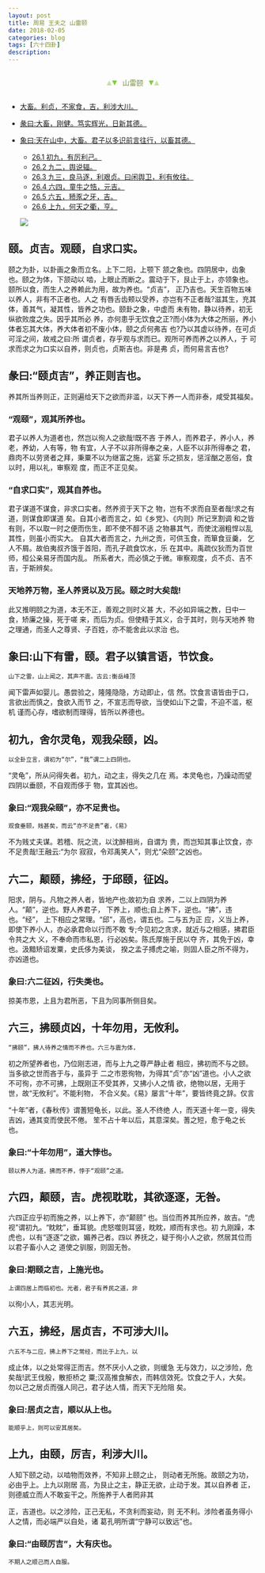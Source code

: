```yaml
---
layout: post
title: 周易 王夫之 山雷颐
date: 2018-02-05
categories: blog
tags: [六十四卦]
description: 
---
```


<span id = "jump"></span>


<section style="margin: 0px auto; text-align: center;">
    <section class="xhr" style="width: 0px; height: 0px; border-left: 5px solid transparent; border-right: 5px solid transparent; border-bottom: 10px solid rgb(135, 201, 67); display: inline-block; opacity: 0.5; border-top-color: rgb(135, 201, 67);"></section>
    <section class="xhr" style="width: 0px; height: 0px; border-left: 5px solid transparent; border-right: 5px solid transparent; border-top: 10px solid rgb(135, 201, 67); display: inline-block; margin-left: -3px; border-bottom-color: rgb(135, 201, 67);"></section>
    <section style="
margin-left: 0.5em;
display: inline-block;">
        <p>
            <span style="color: rgb(118, 146, 60);">山雷颐</span>
        </p>
    </section>
    <section class="xhr" style="margin-left: 0.5em; width: 0px; height: 0px; border-left: 5px solid transparent; border-right: 5px solid transparent; border-top: 10px solid rgb(135, 201, 67); display: inline-block; border-bottom-color: rgb(135, 201, 67);"></section>
    <section class="xhr" style="width: 0px; height: 0px; border-left: 5px solid transparent; border-right: 5px solid transparent; border-bottom: 10px solid rgb(135, 201, 67); display: inline-block; opacity: 0.5; margin-left: -3px; border-top-color: rgb(135, 201, 67);"></section>
</section>

- [大畜。利贞，不家食，吉，利涉大川。](#jump大畜)
- [彖曰:大畜，刚健。笃实辉光，日新其德。](#jump刚健)
- [象曰:天在山中，大畜。君子以多识前言往行，以畜其德。](#jump天在山中)
  - [26.1 初九，有厉利己。](#jump有厉利己)
  - [26.2 九二，舆说辐。](#jump舆说辐)
  - [26.3 九三，良马逐，利艰贞。曰闲舆卫，利有攸往。](#jump良马逐)
  - [26.4 六四，童牛之牿，元吉。](#jump童牛之牿)
  - [26.5 六五，豮豕之牙，吉。](#jump豮豕之牙)
  - [26.6 上九，何天之衢，亨。](#jump何天之衢)
  
  ![](http://www.guoyi360.com/uploads/allimg/130727/1-130HH10252518.jpg)


## 颐。贞吉。观颐，自求口实。
颐之为卦，以卦画之象而立名。上下二阳，上颚下
颔之象也。四阴居中，齿象也。颐之为体，下颔动以
啮，上眼止而断之。震动于下，艮止于上，亦领象也。
颐所以食，而生人之养赖此为用，故为养也。“贞吉”，
正乃吉也。天生百物五味以养人，非有不正者也。人之
有唇舌齿颊以受养，亦岂有不正者哉?滋其生，充其
体，善其气，凝其性，皆养之功也。颐卦之象，中虚而
未有物，静以待养，初无纵欲败度之失。因乎其所必
养，亦何患乎无饮食之正?而小体为大体之所丽，养小
体者忘其大体，养大体者初不废小体，颐之贞何弗吉
也?乃以其虚以待养，在可贞可淫之间，故戒之曰:所
谓贞者，存乎观与求而已。观所可养而养之以养人，于
可求而求之为口实以自养，则贞也，贞斯吉也。非是弗
贞，而何易言吉也?

## 彖曰:“颐贞吉”，养正则吉也。
养其所当养则正，正则遍给天下之欲而非滥，以天下养一人而非泰，咸受其福矣。

### “观颐”，观其所养也。
君子以养人为道者也，然岂以徇人之欲哉!既不吝
于养人，而养君子，养小人，养老，养幼，人有等，物
有宜，人子不以非所得奉之亲，人臣不以非所得奉之
君，鼎肉不以劳贤者之拜，秉粟不以为继富之施，远宴
乐之损友，惩淫酗之恶俗，食以时，用以礼，审察观
度，而正不正见矣。

### “自求口实”，观其自养也。
君子谋道不谋食，非求口实者。然养资于天下之
物，岂有不求而自至者哉!求之有道，则谋食即谋道
矣。自其小者而言之，如《乡党》、《内则》所记烹割调
和之皆有则，不以取一时之便而伤生，即不使不醇不适
之物暴其气，而使沈溺粗悍以乱其性，则虽小而实大。
自其大者而言之，九州之贡，可供玉食，而箪食豆羹，
乞人不屑。故伯夷叔齐饿于首阳，而孔子疏食饮水，乐
在其中。禹疏仪狄而为百世师，桓公亲易牙而国内乱。
所系者大，而必慎之于微。审察观度，贞不贞、吉不
吉，于斯辨矣。

### 天地养万物，圣人养贤以及万民。颐之时大矣哉!
此又推明颐之为道，本无不正，善观之则时义甚
大，不必如异端之教，日中一食，矫廉之操，死于嗟
来，而后为贞。但使精于其义，合于其时，则与天地养
物之理通，而圣人之尊贤、子百姓，亦不能舍此以求治
也。

## 象曰:山下有雷，颐。君子以镇言语，节饮食。
    山下之雷，山上闻之，其声不震。古云:衡岳峰顶
闻下雷声如婴儿。愚尝验之，隆隆隐隐，方动即止，信
然。饮食言语皆由于口，言欲出而慎之，食欲入而节
之，不宣志而导欲，当使如山下之雷，不迫不滥，枢机
谨而心存，嗜欲制而理得，皆所以养德也。

## 初九，舍尔灵龟，观我朵颐，凶。
    以全卦立言，谓初为“尔”，“我”谓二上四阴也。
“灵龟”，所从问得失者。初九，动之主，得失之几在
焉。本灵龟也，乃躁动而望四阴以垂颐，不自观而侈于
物，宜其凶也。

### 象曰:“观我朵颐”，亦不足贵也。
    观食垂颐，贱甚矣，而云“亦不足贵”者，《易》
不为贱丈夫谋。若稽、阮之流，以沈醉相尚，自谓为
贵，而岂知其事止饮食，亦不足贵哉!王融云:“为尔
寂寂，令邓禹笑人”，则尤“朵颐”之凶也。

## 六二，颠颐，拂经，于邱颐，征凶。
阳求，阴与。凡物之养人者，皆地产也;故初为自
求养，二以上四阴为养人。“颠”，逆也。野人养君子，
下养上，顺也;自上养下，逆也。“拂”，违也。“经”，
上下相应之常理。“邱”，高也，谓五也。二与五为正
应，义当上养，即使下养小人，亦必承君命以行而不敢
专;今见初之贪求，就近与之相感，拂君臣令共之大
义，不奉命而市私恩，行必凶矣。陈氏厚施于民以夺
齐，其免于凶，幸也。汲黯矫诏发粟，史氏侈为美谈，
揆之孟子搏虎之喻，则固人臣之所不得为，亦凶道也。

### 象曰:六二征凶，行失类也。
掠美市恩，上且为君所恶，下且为同事所侧目矣。

## 六三，拂颐贞凶，十年勿用，无攸利。
    “拂颐”，拂人待养之情而不养也。六三与震为体，
初之所望养者也，乃位刚志进，而与上九之尊严静止者
相应，拂初而不与之颐。当多欲之世而吝于与，虽异于
二之市恩徇物，为得其“贞”亦“凶”道也。小人之欲
不可徇，亦不可拂，上既刚正不受其养，又拂小人之情
欲，绝物以居，无用于世，故“无攸利”。不能利物，
不合义矣。《易》屡言“十年”，要皆终竟之辞。仅言

“十年”者，《春秋传》谓蓍短龟长，以此。圣人不终绝
人，而天道十年一变，得失吉凶，通其变而使民不倦。
笙不占十年以后，其意深矣。蓍之短，愈于龟之长也。

### 象曰:“十年勿用”，道大悖也。
    颐以养人为道，拂而不养，悖于“观颐”之道。

## 六四，颠颐，吉。虎视耽耽，其欲逐逐，无咎。
六四正应乎初而施之养，以上养下，亦“颠颐”
也。当位而养其所应养，故吉。“虎视”谓初九。“眈眈”，垂耳貌。虎怒噬则耳竖，眈眈，顺而有求也。初
九刚躁，本虎也，以有“逐逐”之欲，媚养己者。四以
养抚之，疑于徇小人之欲，然居其位而以君子畜小人之
道使之驯服，则固无咎。

### 象曰:期颐之吉，上施光也。
    上谓四居上而临初也。光者，君子有养民之道，非
以徇小人，其志光明。

## 六五，拂经，居贞吉，不可涉大川。
    六五不与二应，拂上养下之常经，而比于上九，以
成止体，以之处常得正而吉。然不厌小人之欲，则缓急
无与效力，以之涉险，危矣哉!武王伐殷，散拒桥之
粟;汉高推食解衣，而韩信效死。饮食之于人，大矣。
勿以己之居贞而强人同己，君子达人情，而天下无险阻
矣。

### 象曰:居贞之吉，顺以从上也。
    能顺乎上，则可以安其居矣。

## 上九，由颐，厉吉，利涉大川。
人知下颐之动，以啮物而效养，不知非上颐之止，
则动者无所施。故颐之为功，必由乎上。上九以刚居
高，为艮止之主，静正无欲，止动于发。其以自养者
正，则德威立而人不敢妄干之。所施养于人者罔非其

正，吉道也。以之涉险，正己无私，不贪利而妄动，则
无不利。涉险者虽务得小人之情，而必端严以自处，诸
葛孔明所谓“宁静可以致远”也。

### 象曰:“由颐厉吉”，大有庆也。
    不期人之顺己而人自服。


